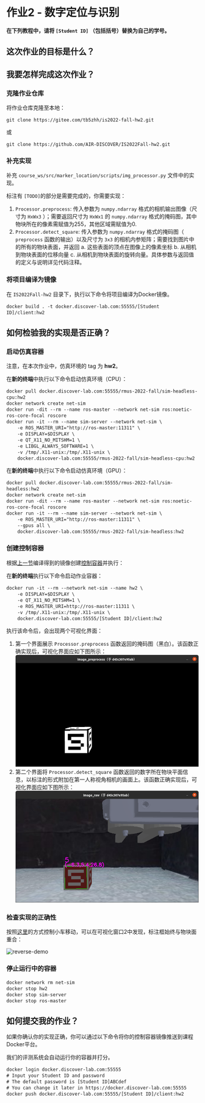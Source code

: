 # 作业2 - 数字定位与识别

**在下列教程中，请将 `[Student ID]` （包括括号）替换为自己的学号。**

## 这次作业的目标是什么？

## 我要怎样完成这次作业？

### 克隆作业仓库

将作业仓库克隆至本地：

```
git clone https://gitee.com/tb5zhh/is2022-fall-hw2.git
```

或

```
git clone https://github.com/AIR-DISCOVER/IS2022Fall-hw2.git
```

### 补充实现 

补充 `course_ws/src/marker_location/scripts/img_processor.py` 文件中的实现。

标注有 `[TODO]`的部分是需要完成的，你需要实现：

1. `Processor.preprocess`: 传入参数为 `numpy.ndarray` 格式的相机输出图像（尺寸为 `HxWx3` ）；需要返回尺寸为 `HxWx1` 的 `numpy.ndarray` 格式的掩码图，其中物块所在的像素需赋值为255，其他区域需赋值为0.
2. `Processor.detect_square`: 传入参数为 `numpy.ndarray` 格式的掩码图（ `preprocess` 函数的输出）以及尺寸为 `3x3` 的相机内参矩阵；需要找到图片中的所有的物块表面，并返回 a. 这些表面的顶点在图像上的像素坐标 b. 从相机到物块表面的位移向量 c. 从相机到物块表面的旋转向量。具体参数与返回值的定义与说明详见代码注释。

### 将项目编译为镜像

在 `IS2022Fall-hw2` 目录下，执行以下命令将项目编译为Docker镜像。

```
docker build . -t docker.discover-lab.com:55555/[Student ID]/client:hw2 
```

## 如何检验我的实现是否正确？

### 启动仿真容器

注意，在本次作业中，仿真环境的 tag 为 **hw2**。

在**新的终端**中执行以下命令启动仿真环境（CPU）：

```shell
docker pull docker.discover-lab.com:55555/rmus-2022-fall/sim-headless-cpu:hw2
docker network create net-sim
docker run -dit --rm --name ros-master --network net-sim ros:noetic-ros-core-focal roscore
docker run -it --rm --name sim-server --network net-sim \
    -e ROS_MASTER_URI="http://ros-master:11311" \
    -e DISPLAY=$DISPLAY \
    -e QT_X11_NO_MITSHM=1 \
    -e LIBGL_ALWAYS_SOFTWARE=1 \
    -v /tmp/.X11-unix:/tmp/.X11-unix \
    docker.discover-lab.com:55555/rmus-2022-fall/sim-headless-cpu:hw2
```

在**新的终端**中执行以下命令启动仿真环境（GPU）：

```shell
docker pull docker.discover-lab.com:55555/rmus-2022-fall/sim-headless:hw2
docker network create net-sim
docker run -dit --rm --name ros-master --network net-sim ros:noetic-ros-core-focal roscore
docker run -it --rm --name sim-server --network net-sim \
    -e ROS_MASTER_URI="http://ros-master:11311" \
    --gpus all \
    docker.discover-lab.com:55555/rmus-2022-fall/sim-headless:hw2
```

### 创建控制容器

根据[上一节](#将项目编译为镜像)编译得到的镜像创建<u>控制容器</u>并执行：

在**新的终端**执行以下命令启动作业容器：

```shell
docker run -it --rm --network net-sim --name hw2 \
    -e DISPLAY=$DISPLAY \
    -e QT_X11_NO_MITSHM=1 \
    -e ROS_MASTER_URI=http://ros-master:11311 \
    -v /tmp/.X11-unix:/tmp/.X11-unix \
    docker.discover-lab.com:55555/[Student ID]/client:hw2
```

执行该命令后，会出现两个可视化界面：

1. 第一个界面展示 `Processor.preprocess` 函数返回的掩码图（黑白）。该函数正确实现后，可视化界面应如下图所示：
   ![viz1](assets/vis1.png)
2. 第二个界面将 `Processor.detect_square` 函数返回的数字所在物块平面信息，以标注的形式附加在第一人称视角相机的画面上。该函数正确实现后，可视化界面应如下图所示：
   ![viz2](assets/vis2.png)

### 检查实现的正确性

按照[这里](https://air-discover.github.io/Intelligent-Systems-2022Fall/how-to/start-sim-ep/#2)的方式控制小车移动，可以在可视化窗口2中发现，标注框始终与物块面重合：

![reverse-demo](assets/hw2.gif)

### 停止运行中的容器

```shell
docker network rm net-sim
docker stop hw2
docker stop sim-server
docker stop ros-master
```

## 如何提交我的作业？

如果你确认你的实现正确，你可以通过以下命令将你的控制容器镜像推送到课程Docker平台。

我们的评测系统会自动运行你的容器并打分。    

```shell
docker login docker.discover-lab.com:55555
# Input your Student ID and password
# The default password is [Student ID]ABCdef
# You can change it later in https://docker.discover-lab.com:55555
docker push docker.discover-lab.com:55555/[Student ID]/client:hw2
```
